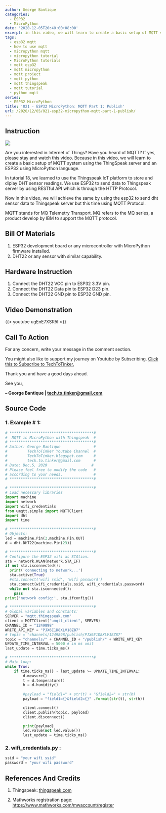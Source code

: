 ```yaml
---
author: George Bantique
categories:
  - ESP32
  - MicroPython
date: '2020-12-05T20:40:00+08:00'
excerpt: in this video, we will learn to create a basic setup of MQTT system using the ThingSpeak server and an ESP32 using MicroPython language. MQTT stands for MQ Telemetry Transport. MQ refers to the MQ series, a product develop by IBM to support the MQTT protocol.
tags:
  - esp32 mqtt
  - how to use mqtt
  - micropython mqtt
  - micropython tutorial
  - MicroPython tutorials
  - mqtt esp32
  - mqtt micropython
  - mqtt project
  - mqtt python
  - mqtt thingspeak
  - mqtt tutorial
  - python mqtt
series:
  - ESP32 MicroPython
title: '021 - ESP32 MicroPython: MQTT Part 1: Publish'
url: /2020/12/05/021-esp32-micropython-mqtt-part-1-publish/
---
```


## **Instruction**

![](/images/021-esp32-mqtt-part-1-techtotinker.png)

Are you interested in Internet of Things? Have you heard of MQTT? If yes, please stay and watch this video. Because in this video, we will learn to create a basic setup of MQTT system using the ThingSpeak server and an ESP32 using MicroPython language.

In tutorial 18, we learned to use the Thingspeak IoT platform to store and diplay DHT sensor readings. We use ESP32 to send data to Thingspeak server by using RESTful API which is through the HTTP Protocol.

Now in this video, we will achieve the same by using the esp32 to send dht sensor data to Thingspeak server but this time using MQTT Protocol.

MQTT stands for MQ Telemetry Transport. MQ refers to the MQ series, a product develop by IBM to support the MQTT protocol.

## **Bill Of Materials**

1. ESP32 development board or any microcontroller with MicroPython firmware installed.
2. DHT22 or any sensor with similar capability.

## **Hardware Instruction**

1. Connect the DHT22 VCC pin to ESP32 3.3V pin.
2. Connect the DHT22 Data pin to ESP32 D23 pin.
3. Connect the DHT22 GND pin to ESP32 GND pin.

## **Video Demonstration**

{{< youtube ugEnE7XSR5I >}}

## **Call To Action**

For any concern, write your message in the comment section.

You might also like to support my journey on Youtube by Subscribing. [Click this to Subscribe to TechToTinker.](https://www.youtube.com/c/TechToTinker?sub_confirmation=1)

Thank you and have a good days ahead.

See you,

**– George Bantique | tech.to.tinker@gmail.com**

## **Source Code**

### 1. Example # 1:

```py { lineNos="true" wrap="true" }
# **************************************#
#  MQTT in MicroPython with Thingspeak  #
# **************************************#
# Author: George Bantique               #
#         TechToTinker Youtube Channel  #
#         TechToTinker.blogspot.com     #
#         tech.to.tinker@gmail.com      #
# Date: Dec.5, 2020                    #
# Please feel free to modify the code   #
# according to your needs.              #
# **************************************#

# **************************************#
# Load necessary libraries
import machine
import network
import wifi_credentials
from umqtt.simple import MQTTClient
import dht
import time

# **************************************#
# Objects:
led = machine.Pin(2,machine.Pin.OUT)
d = dht.DHT22(machine.Pin(23))

# **************************************#
# Configure the ESP32 wifi as STAtion.
sta = network.WLAN(network.STA_IF)
if not sta.isconnected():
  print('connecting to network...')
  sta.active(True)
  #sta.connect('wifi ssid', 'wifi password')
  sta.connect(wifi_credentials.ssid, wifi_credentials.password)
  while not sta.isconnected():
    pass
print('network config:', sta.ifconfig())

# **************************************#
# Global variables and constants:
SERVER = "mqtt.thingspeak.com"
client = MQTTClient("umqtt_client", SERVER)
CHANNEL_ID = "1249898"
WRITE_API_KEY = "PJX6E1D8XLV18Z87"
# topic = "channels/1249898/publish/PJX6E1D8XLV18Z87"
topic = "channels/" + CHANNEL_ID + "/publish/" + WRITE_API_KEY
UPDATE_TIME_INTERVAL = 5000 # in ms unit
last_update = time.ticks_ms()

# **************************************#
# Main loop:
while True:
    if time.ticks_ms() - last_update >= UPDATE_TIME_INTERVAL:
        d.measure()
        t = d.temperature()
        h = d.humidity()
    
        #payload = "field1=" + str(t) + "&field2=" + str(h)
        payload = "field1={}&field2={}" .format(str(t), str(h))

        client.connect()
        client.publish(topic, payload)
        client.disconnect()

        print(payload)
        led.value(not led.value())
        last_update = time.ticks_ms()
```

### 2. wifi\_credentials.py :

```py { lineNos="true" wrap="true" }
ssid = "your wifi ssid"
password = "your wifi password"
```

## **References And Credits**

1. Thingspeak:
[thingspeak.com](http://thingspeak.com/)

2. Mathworks registration page:
<https://www.mathworks.com/mwaccount/register>

